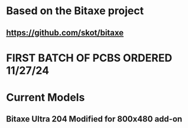 # **Based on the Bitaxe project**
## https://github.com/skot/bitaxe

# FIRST BATCH OF PCBS ORDERED 11/27/24

# Current Models
## Bitaxe Ultra 204 Modified for 800x480 add-on
